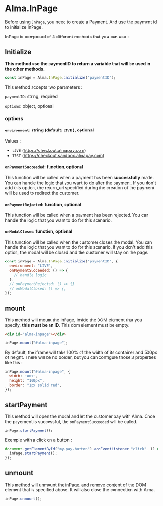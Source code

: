 # Alma.InPage

Before using `InPage`, you need to create a Payment. And use the payment id to initialize InPage.

InPage is composed of 4 different methods that you can use :

## Initialize

**This method use the paymentID to return a variable that will be used in the other methods.**

```js
const inPage = Alma.InPage.initialize("paymentID");
```

This method accepts two parameters :

`paymentID`: string, required

`options`: object, optional

### options

#### `environment`: string (default: `LIVE` ), optional

Values :

- `LIVE` (https://checkout.almapay.com)
- `TEST` (https://checkout.sandbox.almapay.com)

#### `onPaymentSucceeded`: function, optional

This function will be called when a payment has been **successfully** made. You can handle the logic that you want to do after the payment. If you don't add this option, the return_url specified during the creation of the payment will be used to redirect the customer.

#### `onPaymentRejected`: function, optional

This function will be called when a payment has been rejected. You can handle the logic that you want to do for this scenario.

#### `onModalClosed`: function, optional

This function will be called when the customer closes the modal. You can handle the logic that you want to do for this scenario. If you don't add this option, the modal will be closed and the customer will stay on the page.

```js
const inPage = Alma.InPage.initialize("paymentID", {
  environment: "LIVE",
  onPaymentSucceeded: () => {
    // handle logic
  },
  // onPaymentRejected: () => {}
  // onModalClosed: () => {}
});
```

## mount

This method will mount the inPage, inside the DOM element that you specify, **this must be an ID**. This dom element must be empty.

```html
<div id="alma-inpage"></div>
```

```js
inPage.mount("#alma-inpage");
```

By default, the iframe will take 100% of the width of its container and 500px of height. There will be no border, but you can configure those 3 properties like this :

```js
inPage.mount("#alma-inpage", {
  width: "80%",
  height: "100px",
  border: "1px solid red",
});
```

## startPayment

This method will open the modal and let the customer pay with Alma. Once the payement is successful, the `onPaymentSucceeded` will be called.

```js
inPage.startPayment();
```

Exemple with a click on a button :

```js
document.getElementById("my-pay-button").addEventListener("click", () => {
  inPage.startPayment();
});
```

## unmount

This method will unmount the inPage, and remove content of the DOM element that is specified above. It will also close the connection with Alma.

```js
inPage.unmount();
```
